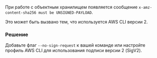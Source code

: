 При работе с объектным хранилищем появляется сообщение `x-amz-content-sha256 must be UNSIGNED-PAYLOAD`. 

Это может быть вызвано тем, что используется AWS CLI версии 2.

### Решение

Добавьте флаг `--no-sign-request` к вашей команде или настройте профиль AWS CLI для использования подписи версии 2 (SigV2).